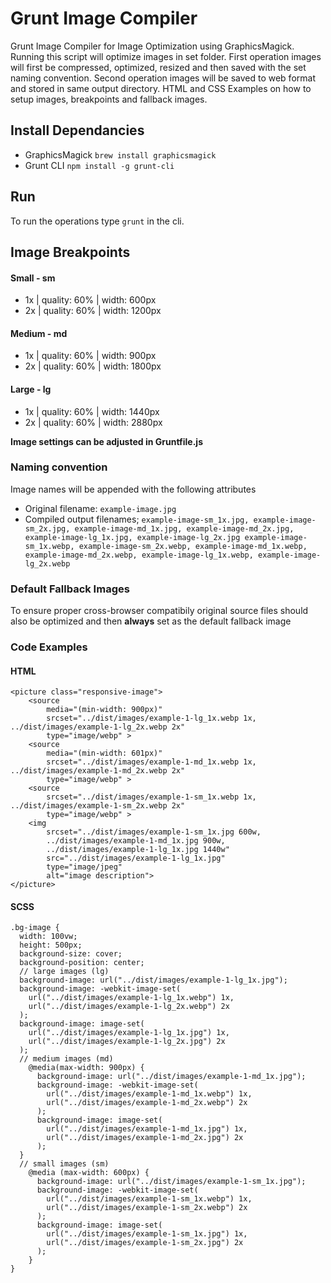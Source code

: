 # Grunt Image Compiler
Grunt Image Compiler for Image Optimization using GraphicsMagick.
Running this script will optimize images in set folder.
First operation images will first be compressed, optimized, resized and then saved with the set naming convention.
Second operation images will be saved to web format and stored in same output directory.
HTML and CSS Examples on how to setup <picture> images, breakpoints and fallback images.

## Install Dependancies
- GraphicsMagick `brew install graphicsmagick`
- Grunt CLI `npm install -g grunt-cli`

## Run
To run the operations type `grunt` in the cli.

## Image Breakpoints
#### Small - sm
- 1x | quality: 60% | width: 600px
- 2x | quality: 60% | width: 1200px

#### Medium - md
- 1x | quality: 60% | width: 900px
- 2x | quality: 60% | width: 1800px

#### Large - lg
- 1x | quality: 60% | width: 1440px
- 2x | quality: 60% | width: 2880px

**Image settings can be adjusted in Gruntfile.js**

### Naming convention
Image names will be appended with the following attributes
- Original filename: `example-image.jpg`
- Compiled output filenames;
`example-image-sm_1x.jpg,
example-image-sm_2x.jpg,
example-image-md_1x.jpg,
example-image-md_2x.jpg,
example-image-lg_1x.jpg,
example-image-lg_2x.jpg
example-image-sm_1x.webp,
example-image-sm_2x.webp,
example-image-md_1x.webp,
example-image-md_2x.webp,
example-image-lg_1x.webp,
example-image-lg_2x.webp`

### Default Fallback Images
To ensure proper cross-browser compatibily original source files should also be optimized and then **always** set as the default fallback image

### Code Examples
#### HTML
```
<picture class="responsive-image">
    <source
        media="(min-width: 900px)"
        srcset="../dist/images/example-1-lg_1x.webp 1x, ../dist/images/example-1-lg_2x.webp 2x"
        type="image/webp" >
    <source
        media="(min-width: 601px)"
        srcset="../dist/images/example-1-md_1x.webp 1x, ../dist/images/example-1-md_2x.webp 2x"
        type="image/webp" >
    <source
        srcset="../dist/images/example-1-sm_1x.webp 1x, ../dist/images/example-1-sm_2x.webp 2x"
        type="image/webp" >
    <img 
        srcset="../dist/images/example-1-sm_1x.jpg 600w,
        ../dist/images/example-1-md_1x.jpg 900w,
        ../dist/images/example-1-lg_1x.jpg 1440w" 
        src="../dist/images/example-1-lg_1x.jpg"
        type="image/jpeg"
        alt="image description">
</picture>
```

#### SCSS
```
.bg-image {
  width: 100vw;
  height: 500px;
  background-size: cover;
  background-position: center;
  // large images (lg)
  background-image: url("../dist/images/example-1-lg_1x.jpg"); 
  background-image: -webkit-image-set(
    url("../dist/images/example-1-lg_1x.webp") 1x,
    url("../dist/images/example-1-lg_2x.webp") 2x
  );
  background-image: image-set(
    url("../dist/images/example-1-lg_1x.jpg") 1x,
    url("../dist/images/example-1-lg_2x.jpg") 2x
  );
  // medium images (md)
    @media(max-width: 900px) {
      background-image: url("../dist/images/example-1-md_1x.jpg");
      background-image: -webkit-image-set(
        url("../dist/images/example-1-md_1x.webp") 1x,
        url("../dist/images/example-1-md_2x.webp") 2x
      );
      background-image: image-set(
        url("../dist/images/example-1-md_1x.jpg") 1x,
        url("../dist/images/example-1-md_2x.jpg") 2x
      );
  }
  // small images (sm)
    @media (max-width: 600px) {
      background-image: url("../dist/images/example-1-sm_1x.jpg");
      background-image: -webkit-image-set(
        url("../dist/images/example-1-sm_1x.webp") 1x,
        url("../dist/images/example-1-sm_2x.webp") 2x
      );
      background-image: image-set(
        url("../dist/images/example-1-sm_1x.jpg") 1x,
        url("../dist/images/example-1-sm_2x.jpg") 2x
      );
    }
}
```

